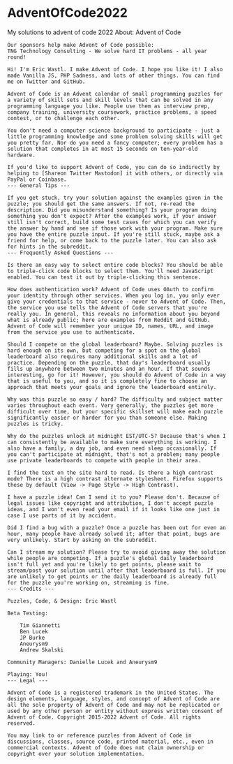 # AdventOfCode2022
My solutions to advent of code 2022
About:
    Advent of Code

    Our sponsors help make Advent of Code possible:
    TNG Technology Consulting - We solve hard IT problems - all year round!

    Hi! I'm Eric Wastl. I make Advent of Code. I hope you like it! I also made Vanilla JS, PHP Sadness, and lots of other things. You can find me on Twitter and GitHub.

    Advent of Code is an Advent calendar of small programming puzzles for a variety of skill sets and skill levels that can be solved in any programming language you like. People use them as interview prep, company training, university coursework, practice problems, a speed contest, or to challenge each other.

    You don't need a computer science background to participate - just a little programming knowledge and some problem solving skills will get you pretty far. Nor do you need a fancy computer; every problem has a solution that completes in at most 15 seconds on ten-year-old hardware.

    If you'd like to support Advent of Code, you can do so indirectly by helping to [Shareon Twitter Mastodon] it with others, or directly via PayPal or Coinbase.
    --- General Tips ---

    If you get stuck, try your solution against the examples given in the puzzle; you should get the same answers. If not, re-read the description. Did you misunderstand something? Is your program doing something you don't expect? After the examples work, if your answer still isn't correct, build some test cases for which you can verify the answer by hand and see if those work with your program. Make sure you have the entire puzzle input. If you're still stuck, maybe ask a friend for help, or come back to the puzzle later. You can also ask for hints in the subreddit.
    --- Frequently Asked Questions ---

    Is there an easy way to select entire code blocks? You should be able to triple-click code blocks to select them. You'll need JavaScript enabled. You can test it out by triple-clicking this sentence.

    How does authentication work? Advent of Code uses OAuth to confirm your identity through other services. When you log in, you only ever give your credentials to that service - never to Advent of Code. Then, the service you use tells the Advent of Code servers that you're really you. In general, this reveals no information about you beyond what is already public; here are examples from Reddit and GitHub. Advent of Code will remember your unique ID, names, URL, and image from the service you use to authenticate.

    Should I compete on the global leaderboard? Maybe. Solving puzzles is hard enough on its own, but competing for a spot on the global leaderboard also requires many additional skills and a lot of practice. Depending on the puzzle, that day's leaderboard usually fills up anywhere between two minutes and an hour. If that sounds interesting, go for it! However, you should do Advent of Code in a way that is useful to you, and so it is completely fine to choose an approach that meets your goals and ignore the leaderboard entirely.

    Why was this puzzle so easy / hard? The difficulty and subject matter varies throughout each event. Very generally, the puzzles get more difficult over time, but your specific skillset will make each puzzle significantly easier or harder for you than someone else. Making puzzles is tricky.

    Why do the puzzles unlock at midnight EST/UTC-5? Because that's when I can consistently be available to make sure everything is working. I also have a family, a day job, and even need sleep occasionally. If you can't participate at midnight, that's not a problem; many people use private leaderboards to compete with people in their area.

    I find the text on the site hard to read. Is there a high contrast mode? There is a high contrast alternate stylesheet. Firefox supports these by default (View -> Page Style -> High Contrast).

    I have a puzzle idea! Can I send it to you? Please don't. Because of legal issues like copyright and attribution, I don't accept puzzle ideas, and I won't even read your email if it looks like one just in case I use parts of it by accident.

    Did I find a bug with a puzzle? Once a puzzle has been out for even an hour, many people have already solved it; after that point, bugs are very unlikely. Start by asking on the subreddit.

    Can I stream my solution? Please try to avoid giving away the solution while people are competing. If a puzzle's global daily leaderboard isn't full yet and you're likely to get points, please wait to stream/post your solution until after that leaderboard is full. If you are unlikely to get points or the daily leaderboard is already full for the puzzle you're working on, streaming is fine.
    --- Credits ---

    Puzzles, Code, & Design: Eric Wastl

    Beta Testing:

        Tim Giannetti
        Ben Lucek
        JP Burke
        Aneurysm9
        Andrew Skalski

    Community Managers: Danielle Lucek and Aneurysm9

    Playing: You!
    --- Legal ---

    Advent of Code is a registered trademark in the United States. The design elements, language, styles, and concept of Advent of Code are all the sole property of Advent of Code and may not be replicated or used by any other person or entity without express written consent of Advent of Code. Copyright 2015-2022 Advent of Code. All rights reserved.

    You may link to or reference puzzles from Advent of Code in discussions, classes, source code, printed material, etc., even in commercial contexts. Advent of Code does not claim ownership or copyright over your solution implementation.
